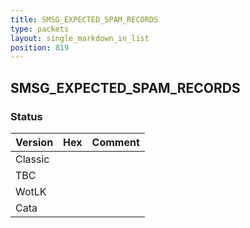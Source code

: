 ```yaml
---
title: SMSG_EXPECTED_SPAM_RECORDS
type: packets
layout: single_markdown_in_list
position: 819
---
```


## SMSG_EXPECTED_SPAM_RECORDS

### Status

Version | Hex | Comment
---------- | ---------- | ---------- 
Classic |  |  
TBC |  |  
WotLK |  |  
Cata |  |  
